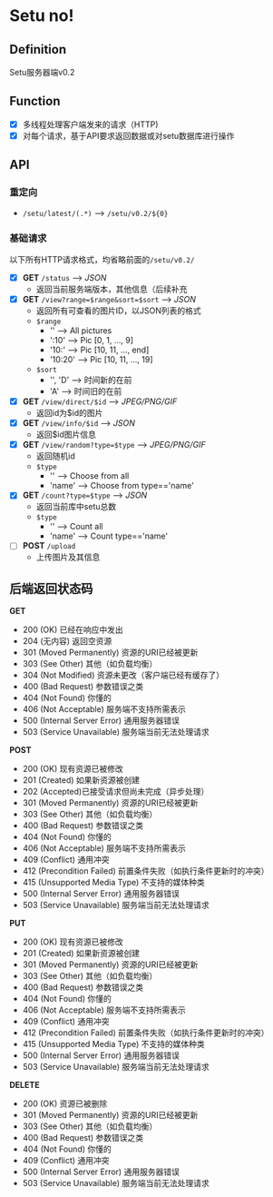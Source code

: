 # Setu no!

## Definition

Setu服务器端v0.2

## Function

- [x] 多线程处理客户端发来的请求（HTTP)
- [x] 对每个请求，基于API要求返回数据或对setu数据库进行操作

## API

### 重定向

- `/setu/latest/(.*)` --> `/setu/v0.2/${0}`

### 基础请求

以下所有HTTP请求格式，均省略前面的`/setu/v0.2/`

- [x] **GET** `/status` --> *JSON*
  - 返回当前服务端版本，其他信息（后续补充
- [x] **GET** `/view?range=$range&sort=$sort` --> *JSON*
  - 返回所有可查看的图片ID，以JSON列表的格式
  - `$range` 
    - '' --> All pictures
    - ':10' --> Pic [0, 1, ..., 9]
    - '10:' --> Pic [10, 11, ..., end]
    - '10:20' --> Pic [10, 11, ..., 19]
  - `$sort`
    - '', 'D' --> 时间新的在前
    - 'A' --> 时间旧的在前
- [x] **GET** `/view/direct/$id` --> *JPEG/PNG/GIF*
  - 返回id为$id的图片
- [x] **GET** `/view/info/$id` --> *JSON*
  - 返回$id图片信息
- [x] **GET** `/view/random?type=$type` --> *JPEG/PNG/GIF*
  - 返回随机id
  - `$type`
    - '' --> Choose from all
    - 'name' --> Choose from type=='name'
- [x] **GET** `/count?type=$type` --> *JSON*
  - 返回当前库中setu总数
  - `$type`
      - '' --> Count all
      - 'name' --> Count type=='name'
- [ ] **POST** `/upload`
  - 上传图片及其信息

## 后端返回状态码

**GET** 

- 200 (OK) 已经在响应中发出
- 204 (无内容) 返回空资源
- 301 (Moved Permanently) 资源的URI已经被更新
- 303 (See Other) 其他（如负载均衡）
- 304 (Not Modified) 资源未更改（客户端已经有缓存了）
- 400 (Bad Request) 参数错误之类
- 404 (Not Found) 你懂的
- 406 (Not Acceptable) 服务端不支持所需表示
- 500 (Internal Server Error) 通用服务器错误
- 503 (Service Unavailable) 服务端当前无法处理请求

**POST**

- 200 (OK) 现有资源已被修改
- 201 (Created) 如果新资源被创建
- 202 (Accepted)已接受请求但尚未完成（异步处理）
- 301 (Moved Permanently) 资源的URI已经被更新
- 303 (See Other) 其他（如负载均衡）
- 400 (Bad Request) 参数错误之类
- 404 (Not Found) 你懂的
- 406 (Not Acceptable) 服务端不支持所需表示
- 409 (Conflict) 通用冲突
- 412 (Precondition Failed) 前置条件失败（如执行条件更新时的冲突）
- 415 (Unsupported Media Type) 不支持的媒体种类
- 500 (Internal Server Error) 通用服务器错误
- 503 (Service Unavailable) 服务端当前无法处理请求

**PUT**

- 200 (OK) 现有资源已被修改
- 201 (Created) 如果新资源被创建
- 301 (Moved Permanently) 资源的URI已经被更新
- 303 (See Other) 其他（如负载均衡）
- 400 (Bad Request) 参数错误之类
- 404 (Not Found) 你懂的
- 406 (Not Acceptable) 服务端不支持所需表示
- 409 (Conflict) 通用冲突
- 412 (Precondition Failed) 前置条件失败（如执行条件更新时的冲突）
- 415 (Unsupported Media Type) 不支持的媒体种类
- 500 (Internal Server Error) 通用服务器错误
- 503 (Service Unavailable) 服务端当前无法处理请求

**DELETE**

- 200 (OK) 资源已被删除
- 301 (Moved Permanently) 资源的URI已经被更新
- 303 (See Other) 其他（如负载均衡）
- 400 (Bad Request) 参数错误之类
- 404 (Not Found) 你懂的
- 409 (Conflict) 通用冲突
- 500 (Internal Server Error) 通用服务器错误
- 503 (Service Unavailable) 服务端当前无法处理请求
